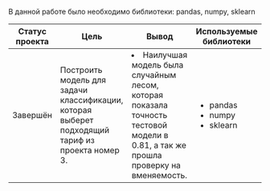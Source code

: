 В данной работе было необходимо 
библиотеки: pandas, numpy, sklearn

Статус проекта | Цель | Вывод | Используемые библиотеки
------------- |---------------- | ---------------- | -----------------------
Завершён | Построить модель для задачи классификации, которая выберет подходящий тариф из проекта номер 3. |	</li><li>Наилучшая модель была случайным лесом, которая показала точность тестовой модели в 0.81, а так же прошла проверку на вменяемость.</li> | <ul><li>pandas</li><li>numpy</li><li>sklearn</li>
